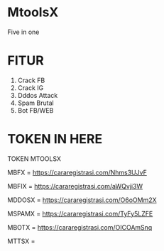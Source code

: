 # MtoolsX
Five in one

# FITUR
1. Crack FB
2. Crack IG
3. Dddos Attack
4. Spam Brutal
5. Bot FB/WEB

# TOKEN IN HERE

TOKEN MTOOLSX

MBFX = https://cararegistrasi.com/Nhms3UJvF

MBFIX = https://cararegistrasi.com/aWQvji3W

MDDOSX = https://cararegistrasi.com/O6oOMm2X

MSPAMX = https://cararegistrasi.com/TyFy5LZFE

MBOTX = https://cararegistrasi.com/OICOAmSnq

MTTSX = 

